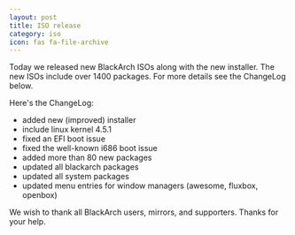 ```yaml
---
layout: post
title: ISO release
category: iso
icon: fas fa-file-archive
---
```


Today we released new BlackArch ISOs along with the new installer. The new ISOs include over 1400 packages. For more details see the ChangeLog below.

Here's the ChangeLog:

* added new (improved) installer
* include linux kernel 4.5.1
* fixed an EFI boot issue
* fixed the well-known i686 boot issue
* added more than 80 new packages
* updated all blackarch packages
* updated all system packages
* updated menu entries for window managers (awesome, fluxbox, openbox)

We wish to thank all BlackArch users, mirrors, and supporters. Thanks for your help.